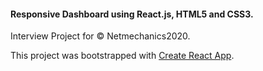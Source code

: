 <h4>Responsive Dashboard using React.js, HTML5 and CSS3.</h4>

Interview Project for © Netmechanics2020.

This project was bootstrapped with [Create React App](https://github.com/facebook/create-react-app).
